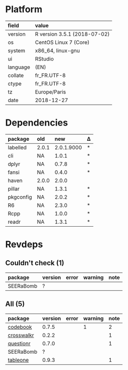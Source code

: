 # Platform

|field    |value                        |
|:--------|:----------------------------|
|version  |R version 3.5.1 (2018-07-02) |
|os       |CentOS Linux 7 (Core)        |
|system   |x86_64, linux-gnu            |
|ui       |RStudio                      |
|language |(EN)                         |
|collate  |fr_FR.UTF-8                  |
|ctype    |fr_FR.UTF-8                  |
|tz       |Europe/Paris                 |
|date     |2018-12-27                   |

# Dependencies

|package   |old   |new        |Δ  |
|:---------|:-----|:----------|:--|
|labelled  |2.0.1 |2.0.1.9000 |*  |
|cli       |NA    |1.0.1      |*  |
|dplyr     |NA    |0.7.8      |*  |
|fansi     |NA    |0.4.0      |*  |
|haven     |2.0.0 |2.0.0      |   |
|pillar    |NA    |1.3.1      |*  |
|pkgconfig |NA    |2.0.2      |*  |
|R6        |NA    |2.3.0      |*  |
|Rcpp      |NA    |1.0.0      |*  |
|readr     |NA    |1.3.1      |*  |

# Revdeps

## Couldn't check (1)

|package   |version |error |warning |note |
|:---------|:-------|:-----|:-------|:----|
|SEERaBomb |?       |      |        |     |

## All (5)

|package                              |version |error |warning |note |
|:------------------------------------|:-------|:-----|:-------|:----|
|[codebook](problems.md#codebook)     |0.7.5   |      |1       |2    |
|[crosswalkr](problems.md#crosswalkr) |0.2.2   |      |        |1    |
|[questionr](problems.md#questionr)   |0.7.0   |      |        |1    |
|SEERaBomb                            |?       |      |        |     |
|[tableone](problems.md#tableone)     |0.9.3   |      |        |1    |

